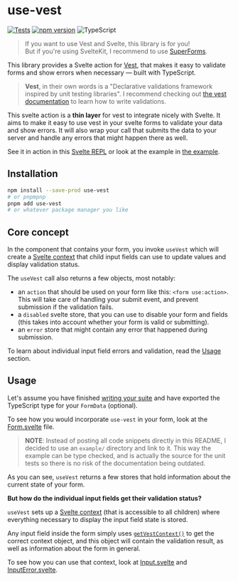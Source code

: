 # use-vest

[![Tests](https://github.com/enyo/use-vest/actions/workflows/ci.yml/badge.svg)](https://github.com/enyo/use-vest/actions/workflows/ci.yml)
[![npm version](https://badge.fury.io/js/use-vest.svg)](https://badge.fury.io/js/use-vest)
![TypeScript](https://badgen.net/badge/icon/typescript?icon=typescript&label)

> If you want to use Vest and Svelte, this library is for you!  
> But if you're using SvelteKit, I recommend to use [SuperForms](https://superforms.vercel.app).


This library provides a Svelte action for [Vest](https://vestjs.dev), that makes
it easy to validate forms and show errors when necessary — built with
TypeScript.

> **Vest**, in their own words is a "Declarative validations framework inspired
> by unit testing libraries". I recommend checking out [the vest
> documentation](https://vestjs.dev/docs/get_started#writing-your-first-suite)
> to learn how to write validations.

This svelte action is a **thin layer** for vest to integrate nicely with Svelte.
It aims to make it easy to use vest in your svelte forms to validate your data
and show errors. It will also wrap your call that submits the data to your
server and handle any errors that might happen there as well.

See it in action in this [Svelte
REPL](https://svelte.dev/repl/7094c5603d02477c8333ad42fc73c3d1?version=3.42.6)
or look at the example in [the example](./example/).

## Installation

```bash
npm install --save-prod use-vest
# or pnpmpnp
pnpm add use-vest
# or whatever package manager you like
```

## Core concept

In the component that contains your form, you invoke `useVest` which will create
a [Svelte context](https://svelte.dev/tutorial/context-api) that child input
fields can use to update values and display validation status.

The `useVest` call also returns a few objects, most notably:

- an `action` that should be used on your form like this: `<form use:action>`.
  This will take care of handling your submit event, and prevent submission if the
  validation fails.
- a `disabled` svelte store, that you can use to disable your form and fields
  (this takes into account whether your form is valid or submitting).
- an `error` store that might contain any error that happened during submission.

To learn about individual input field errors and validation, read the
[Usage](#usage) section.

## Usage

Let's assume you have finished [writing your
suite](https://vestjs.dev/docs/writing_your_suite/vests_suite) and have exported
the TypeScript type for your `FormData` (optional).

To see how you would incorporate `use-vest` in your form, look at the
[Form.svelte](./example/Form.svelte) file.

> **NOTE**: Instead of posting all code snippets directly in this README, I
> decided to use an `example/` directory and link to it. This way the example
> can be type checked, and is actually the source for the unit tests so there
> is no risk of the documentation being outdated.

As you can see, `useVest` returns a few stores that hold information about the
current state of your form.

**But how do the individual input fields get their validation status?**

`useVest` sets up a [Svelte context](https://svelte.dev/tutorial/context-api)
(that is accessible to all children) where everything necessary to display the
input field state is stored.

Any input field inside the form simply uses [`getVestContext()`](./src/context.ts) to get the
correct context object, and this object will contain the validation result, as
well as information about the form in general.

To see how you can use that context, look at
[Input.svelte](./example/Input.svelte) and
[InputError.svelte](./example/InputError.svelte).
